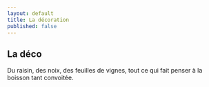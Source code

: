 ```yaml
---
layout: default
title: La décoration
published: false
---
```


## La déco

Du raisin, des noix, des feuilles de vignes, tout ce qui fait penser à la boisson tant convoitée.



